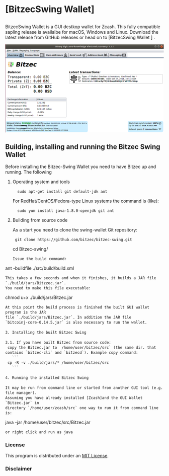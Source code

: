 # [BitzecSwing Wallet]
##  

BitzecSwing Wallet is a GUI destkop wallet for Zcash. This fully compatible sapling release is availalbe for macOS, Windows and Linux. Download the latest release from GitHub releases or head on to [BitzecSwing Wallet ]  .

![Screenshot](https://github.com/bitzec/bitzec-swing/blob/master/docs/zecmate.png "Main Window")


 ## Building, installing and running the Bitzec Swing Wallet

Before installing the Bitzec-Swing Wallet you need to have Bitzec up and running. The following



1. Operating system and tools


   ```
     sudo apt-get install git default-jdk ant
   ```
   For RedHat/CentOS/Fedora-type Linux systems the command is (like):
   ```
     sudo yum install java-1.8.0-openjdk git ant
   ```


2. Building from source code

   As a start you need to clone the  swing-wallet Git repository:
   ```
    git clone https://github.com/bitzec/bitzec-swing.git
   ```
    cd Bitzec-swing/
   ```
   Issue the build command:
   ```
  ant -buildfile ./src/build/build.xml
   ```
   This takes a few seconds and when it finishes, it builds a JAR file `./build/jars/Bitzzec.jar`.
   You need to make this file executable:
   ```
   chmod u+x ./build/jars/Bitzec.jar
   ```
   At this point the build process is finished the built GUI wallet program is the JAR
   file `./build/jars/Bitzec.jar`. In addition the JAR file
   `bitcoinj-core-0.14.5.jar` is also necessary to run the wallet.

3. Installing the built Bitzec Swing

   3.1. If you have built Bitzec from source code:
    copy the Bitzec.jar to  /home/user/bitzec/src` (the same dir. that contains `bitzec-cli` and `bitzecd`). Example copy command:
      ```
    cp -R -v ./build/jars/* /home/user/bitzec/src    
      ```

4. Running the installed Bitzec Swing

   It may be run from command line or started from another GUI tool (e.g. file manager).
   Assuming you have already installed [Zcash]and the GUI Wallet `Bitzec.jar` in
   directory `/home/user/zcash/src` one way to run it from command line is:
   ```
   java -jar /home/user/bitzec/src/Bitzec.jar
   ```
 or right click and run as java
   ```

### License
This program is distributed under an [MIT License](https://github.com/ZECmate/ZECmate-swing-wallet/raw/master/LICENSE).

### Disclaimer
